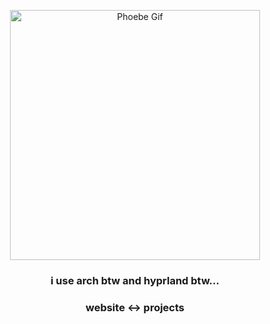 
<p align="center">
  <img src="https://media1.tenor.com/m/7dOo3hqM20AAAAAd/phoebe-wuthering-waves.gif" width="400" height="400" alt="Phoebe Gif">
</p>

<h3 align="center">
  i use arch btw and hyprland btw...
</h3>

<h3 src=“” align="center">
  website ↔ projects
</h3>
